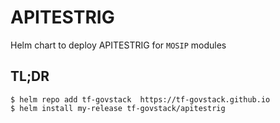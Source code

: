 # APITESTRIG

Helm chart to deploy APITESTRIG for `MOSIP` modules

## TL;DR

```console
$ helm repo add tf-govstack  https://tf-govstack.github.io
$ helm install my-release tf-govstack/apitestrig
```
